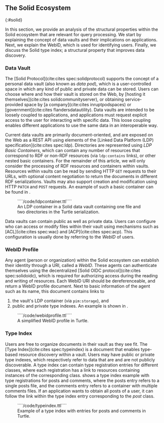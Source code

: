 ## The Solid Ecosystem
{:#solid}

In this section, we provide an analysis of the structural properties within the Solid ecosystem
that are relevant for query processing.
We start by explaining the concept of data vaults and their implications on applications.
Next, we explain the WebID, which is used for identifying users.
Finally, we discuss the Solid type index; a structural property that improves data discovery.

### Data Vault

The [Solid Protocol](cite:cites spec:solidprotocol) supports the concept of
a personal data vault (also known as *data pod*), which is a user-controlled space in which any kind of public and private data can be stored.
Users can choose where and how their vault is stored on the Web,
by [hosting it themselves](cite:cites solidcommunityserver),
or obtaining service-provided space by [a company](cite:cites inruptpodspaces) or [government](cite:cites flandersdatautility).
Data vaults are intended to be loosely coupled to applications,
and applications must request explicit access to the user for interacting with specific data.
This loose coupling enables different applications to use the same data in an interoperable way.

Current data vaults are primarily document-oriented, and are exposed on the Web as a REST API
using elements of the [Linked Data Platform (LDP) specification](cite:cites spec:ldp).
Directories are represented using *LDP Basic Containers*,
which can contain any number of resources that correspond to RDF or non-RDF resources (via `ldp:contains` links),
or other nested basic containers.
For the remainder of this article, we will only consider the processing of RDF resources and containers within vaults.
Resources within vaults can be read by sending HTTP `GET` requests to their URLs,
with optional content negotiation to return the documents in different RDF serializations.
Vaults may also support creation and modification using HTTP `PATCH` and `POST` requests.
An example of such a basic container can be found in [](#example-ldpcontainer).

<figure id="example-ldpcontainer" class="listing">
````/code/ldpcontainer.ttl````
<figcaption markdown="block">
An LDP container in a Solid data vault containing one file and two directories in the Turtle serialization.
</figcaption>
</figure>

Data vaults can contain public as well as private data.
Users can configure who can access or modify files within their vault
using mechanisms such as [ACL](cite:cites spec:wac) and [ACP](cite:cites spec:acp).
This configuration is usually done by referring to the *WebID* of users.

### WebID Profile

Any agent (person or organization) within the Solid ecosystem can establish their identity through a URI, called a *WebID*.
These agents can authenticate themselves using the decentralized [Solid OIDC protocol](cite:cites spec:solidoidc),
which is required for authorizing access during the reading and writing of resources.
Each WebID URI should be dereferenceable, and return a WebID profile document.
Next to basic information of the agent such as its name,
this document contains links to
1) the vault's LDP container (via `pim:storage`), and
2) public and private type indexes.
An example is shown in [](#example-webidprofile).

<figure id="example-webidprofile" class="listing">
````/code/webidprofile.ttl````
<figcaption markdown="block">
A simplified WebID profile in Turtle.
</figcaption>
</figure>

### Type Index

Users are free to organize documents in their vault as they see fit.
The [Type Index](cite:cites spec:typeindex) is a document that enables type-based resource discovery within a vault.
Users may have public or private type indexes, which respectively refer to data that are and are not publicly discoverable.
A type index can contain type registration entries for different classes,
where each registration has a link to resources containing instances of the corresponding class.
[](#example-typeindex) shows a type index example with type registrations for posts and comments,
where the posts entry refers to a single posts file,
and the comments entry refers to a container with multiple comments files.
If an application wants to obtain all posts of a user,
it can follow the link within the type index entry corresponding to the _post_ class.

<figure id="example-typeindex" class="listing">
````/code/typeindex.ttl````
<figcaption markdown="block">
Example of a type index with entries for posts and comments in Turtle.
</figcaption>
</figure>
